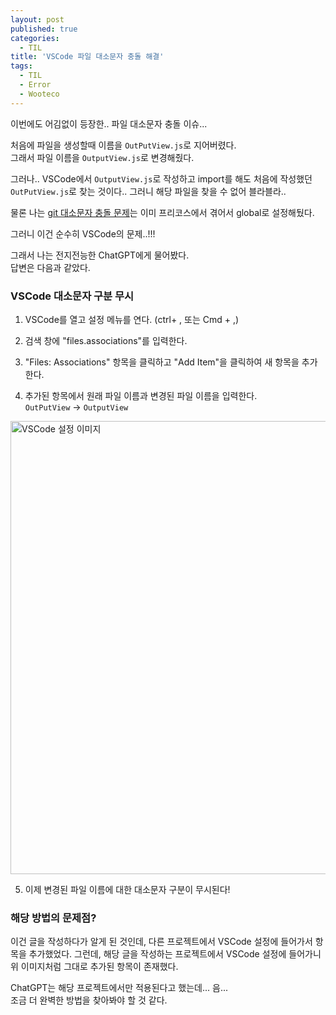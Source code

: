 ```yaml
---
layout: post
published: true
categories:
  - TIL
title: 'VSCode 파일 대소문자 충돌 해결'
tags:
  - TIL
  - Error
  - Wooteco
---
```


이번에도 어김없이 등장한.. 파일 대소문자 충돌 이슈...

처음에 파일을 생성할때 이름을 `OutPutView.js`로 지어버렸다.  
그래서 파일 이름을 `OutputView.js`로 변경해줬다.

그러나.. VSCode에서 `OutputView.js`로 작성하고 import를 해도 처음에 작성했던 `OutPutView.js`로 찾는 것이다.. 그러니 해당 파일을 찾을 수 없어 블라블라..

물론 나는 [git 대소문자 충돌 문제](https://soi-ha.github.io/til/2023/10/31/WoowaCourse-Ep8.html)는 이미 프리코스에서 겪어서 global로 설정해뒀다.

그러니 이건 순수히 VSCode의 문제..!!!

그래서 나는 전지전능한 ChatGPT에게 물어봤다.  
답변은 다음과 같았다.

### VSCode 대소문자 구분 무시

1. VSCode를 열고 설정 메뉴를 연다. (ctrl+ , 또는 Cmd + ,)

2. 검색 창에 "files.associations"를 입력한다.

3. "Files: Associations" 항목을 클릭하고 "Add Item"을 클릭하여 새 항목을 추가한다.

4. 추가된 항목에서 원래 파일 이름과 변경된 파일 이름을 입력한다.  
   `OutPutView` -> `OutputView`

<img width="725" alt="VSCode 설정 이미지" src="https://github.com/soi-ha/soi-ha.github.io/assets/77609591/ce37f7a2-f668-4462-8e32-1eb01711b161">

5. 이제 변경된 파일 이름에 대한 대소문자 구분이 무시된다!

### 해당 방법의 문제점?

이건 글을 작성하다가 알게 된 것인데, 다른 프로젝트에서 VSCode 설정에 들어가서 항목을 추가했었다. 그런데, 해당 글을 작성하는 프로젝트에서 VSCode 설정에 들어가니 위 이미지처럼 그대로 추가된 항목이 존재했다.

ChatGPT는 해당 프로젝트에서만 적용된다고 했는데... 음...  
조금 더 완벽한 방법을 찾아봐야 할 것 같다.
